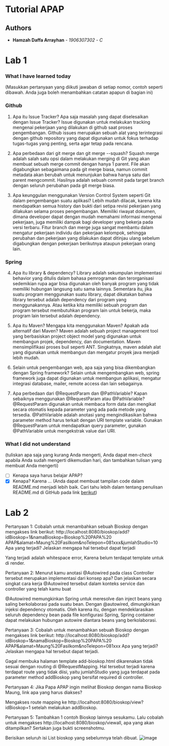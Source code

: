 # Tutorial APAP
## Authors
* **Hamzah Daffa Arrayhan** - *1906307302* - *C*

# Lab 1
### What I have learned today
(Masukkan pertanyaan yang diikuti jawaban di setiap nomor, contoh seperti dibawah. Anda
juga boleh menambahkan catatan apapun di bagian ini)
### Github
1. Apa itu Issue Tracker? Apa saja masalah yang dapat diselesaikan dengan Issue Tracker?
Issue digunakan untuk melakukan tracking mengenai pekerjaan yang dilakukan di github saat proses pengembangan. Github issues merupakan sebuah alat yang terintegrasi dengan github repository yang dapat digunakan untuk fokus terhadap tugas-tugas yang penting, serta agar tetap pada rencana.

2. Apa perbedaan dari git merge dan git merge --squash?
Squash merge adalah salah satu opsi dalam melakukan merging di Git yang akan membuat sebuah merge commit dengan hanya 1 parent. File akan digabungkan sebagaimana pada git merge biasa, namun commit metadata akan berubah untuk menunjukan bahwa hanya satu dari parent mengcommit. Hasilnya adalah sebuah commit pada target branch dengan seluruh perubahan pada git merge biasa.
 
3. Apa keunggulan menggunakan Version Control System seperti Git dalam pengembangan
suatu aplikasi?
Lebih mudah dilacak, karena kita mendapatkan semua history dan bukti dari setipa revisi pekerjaan yang dilakukan selama proses pengembangan. Memiliki riwayat dokumen, dimana developer dapat dengan mudah memahami informasi mengenai pekerjaan, juga memiliki dampak bagi developer yang bekerja pada versi terbaru. Fitur branch dan merge juga sangat membantu dalam mengatur pekerjaan individu dan pekerjaan kelompok, sehingga perubahan dan pekerjaan yang dilakukan dapat ditinjau ulang sebelum digabungkan dengan pekerjaan berikutnya ataupun pekerjaan orang lain.

### Spring
4. Apa itu library & dependency?
Library adalah sekumpulan implementasi behavior yang ditulis dalam bahasa pemrograman dan terorganisasi sedemikian rupa agar bisa digunakan oleh banyak program yang tidak memiliki hubungan langsung satu sama lainnya. Sementara itu, jika suatu program  menggunakan suatu library, dapat dikatakan bahwa library tersebut adalah dependency dari program yang menggunakannya. Atau ketika kita memiliki sebuah program dan program tersebut membutuhkan program lain untuk bekerja, maka program lain tersebut adalah dependency.

5. Apa itu Maven? Mengapa kita menggunakan Maven? Apakah ada alternatif dari Maven?
Maven adalah sebuah project management tool yang berbasiskan project object model yang digunakan untuk membangun projek, dependency, dan documentation. Maven mensimplifikasi proses buil seperti ANT. Singkatnya, maven adalah alat yang digunakan untuk membangun dan mengatur proyek java menjadi lebih mudah.

6. Selain untuk pengembangan web, apa saja yang bisa dikembangkan dengan Spring
framework?
Selain untuk mengembangkan web, spring framework juga dapat digunakan untuk membangun aplikasi, mengatur integrasi database, mailer, remote access dan lain sebagainya.

7. Apa perbedaan dari @RequestParam dan @PathVariable? Kapan sebaiknya
menggunakan @RequestParam atau @PathVariable?
@RequestParam digunakan untuk membaca form data dan mengikat secara otomatis kepada parameter yang ada pada metode yang tersedia. @PathVariable adalah anotasi yang mengindikasikan bahwa parameter method harus terkait dengan URI template variable. Gunakan @RequestParam untuk mendapatkan query parameter, gunakan @PathVariable untuk mengekstrak value dari URI.

### What I did not understand
(tuliskan apa saja yang kurang Anda mengerti, Anda dapat men-_check_ apabila Anda
sudah mengerti dikemudian hari, dan tambahkan tulisan yang membuat Anda mengerti)
- [ ] Kenapa saya harus belajar APAP?
- [x] Kenapa?
Karena …
(Anda dapat membuat tampilan code dalam README.md menjadi lebih baik. Cari tahu
lebih dalam tentang penulisan README.md di GitHub pada link
[berikut](https://help.github.com/en/articles/basic-writing-and-formatting-syntax))

# Lab 2
Pertanyaan 1: Cobalah untuk menambahkan sebuah Bioskop dengan mengakses link berikut: http://localhost:8080/bioskop/add?idBioskop=1&namaBioskop=Bioskop%20PAPA%20 APAP&alamat=Maung%20Fasilkom&noTelepon=081xxx&jumlahStudio=10
Apa yang terjadi? Jelaskan mengapa hal tersebut dapat terjadi

Yang terjadi adalah whitespace error, Karena belum terdapat template untuk di render.

Pertanyaan 2: Menurut kamu anotasi @Autowired pada class Controller tersebut merupakan implementasi dari konsep apa? Dan jelaskan secara singkat cara kerja @Autowired tersebut dalam konteks service dan controller yang telah kamu buat

@Autowired memungkinkan Spring untuk meresolve dan inject beans yang saling berkolaborasi pada suatu bean. Dengan @autowired, dimungkinkan injeksi dependency otomatis. Oleh karena itu, dengan mendeklarasikan seluruh dependency bean pada file konfigurasi Spring, Spring container dapat melakukan hubungan autowire diantara beans yang berkolaborasi.

Pertanyaan 3: Cobalah untuk menambahkan sebuah Bioskop dengan mengakses link berikut: http://localhost:8080/bioskop/add?idBioskop=1&namaBioskop=Bioskop%20PAPA%20 APAP&alamat=Maung%20Fasilkom&noTelepon=081xxx Apa yang terjadi?
Jelaskan mengapa hal tersebut dapat terjadi.

Gagal membuka halaman template add-bioskop.html dikarenakan tidak sesuai dengan routing di @RequestMapping. Hal tersebut terjadi karena terdapat route yang tidak diisi, yaitu jumlahStudio yang juga terdapat pada parameter method addBioskop yang bersifat required di controller.

Pertanyaan 4: Jika Papa APAP ingin melihat Bioskop dengan nama Bioskop Maung, link apa yang harus diakses?

Mengakses route mapping ke http://localhost:8080/bioskop/view?idBioskop=1 setelah melakukan addBioskop.

Pertanyaan 5: Tambahkan 1 contoh Bioskop lainnya sesukamu. Lalu cobalah untuk mengakses http://localhost:8080/bioskop/viewall, apa yang akan ditampilkan? Sertakan juga bukti screenshotmu.

Berisikan seluruh isi List bioskop yang sebelumnya telah dibuat.
![image](https://user-images.githubusercontent.com/61260701/133473137-c1f7ec66-cb91-4c33-92b8-05d2779950b1.png)

